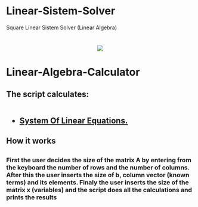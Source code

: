 # Linear-Sistem-Solver
Square Linear Sistem Solver (Linear Algebra)
# <center><img src="https://www.python.org/static/apple-touch-icon-72x72-precomposed.png"></center>
# <h1> Linear-Algebra-Calculator</h1>
## <h2>The script calculates:<br><br><ul><li><a href="https://en.wikipedia.org/wiki/System_of_linear_equations">System Of Linear Equations.</a></li>
## <h2>How it works</h2>
## <h3>First the user decides the size of the matrix A by entering from the keyboard the number of rows and the number of columns. After this the user inserts the size of b, column vector (known terms) and its elements. Finaly the user inserts the size of the matrix x (variables) and the script does all the calculations and prints the results</h3>
